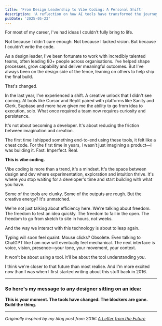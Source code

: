 ```yaml
---
title: 'From Design Leadership to Vibe Coding: A Personal Shift'
description: 'A reflection on how AI tools have transformed the journey from design leadership to independent creation, enabling a new era of "vibe coding".'
pubDate: '2025-05-23'
---
```


For most of my career, I've had ideas I couldn't fully bring to life.

Not because I didn't care enough. Not because I lacked vision. But because I couldn't write the code.

As a design leader, I've been fortunate to work with incredibly talented teams, often leading 80+ people across organisations. I've helped shape processes, grow capability and deliver meaningful outcomes. But I've always been on the design side of the fence, leaning on others to help ship the final build.

That's changed.

In the last year, I've experienced a shift. A creative unlock that I didn't see coming. AI tools like Cursor and Replit paired with platforms like Sanity and Clerk, Supbase and more have given me the ability to go from idea to execution, solo. What once required a team now requires curiosity and persistence.

It's not about becoming a developer. It's about reducing the friction between imagination and creation.

The first time I shipped something end-to-end using these tools, it felt like a cheat code. For the first time in years, I wasn't just imagining a product—I was building it. Fast. Imperfect. Real.

**This is vibe coding.**

Vibe coding is more than a trend, it's a mindset. It's the space between design and dev where experimentation, exploration and intuition thrive. It's where you stop waiting for a developer's time and start building with what you have.

Some of the tools are clunky. Some of the outputs are rough. But the creative energy? It's unmatched.

We're not just talking about efficiency here. We're talking about freedom. The freedom to test an idea quickly. The freedom to fail in the open. The freedom to go from sketch to site in hours, not weeks.

And the way we interact with this technology is about to leap again.

Typing will soon feel quaint. Mouse clicks? Obsolete. Even talking to ChatGPT like I am now will eventually feel mechanical. The next interface is voice, vision, presence—your tone, your movement, your context.

It won't be about using a tool. It'll be about the tool understanding *you*.

I think we're closer to that future than most realise. And I'm more excited now than I was when I first started writing about this stuff back in 2016.

---

### So here's my message to any designer sitting on an idea:

**This is your moment. The tools have changed. The blockers are gone.  
Build the thing.**

---

_Originally inspired by my blog post from 2016: [A Letter from the Future](https://gavinelliott.co.uk/blog/a-letter-from-the-future/)_ 